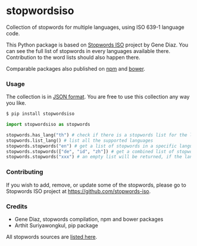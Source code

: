 stopwordsiso
=======

Collection of stopwords for multiple languages, using ISO 639-1 language code.

This Python package is based on [Stopwords ISO](https://github.com/stopwords-iso) project by Gene Diaz. You can see the full list of stopwords in every languages available there. Contribution to the word lists should also happen there.

Comparable packages also published on [npm](https://www.npmjs.com/stopwords-iso) and [bower](https://bower.io).

### Usage

The collection is in [JSON format](https://raw.githubusercontent.com/stopwords-iso/stopwords-iso/master/stopwords-iso.json).
You are free to use this collection any way you like.

```sh
$ pip install stopwordsiso
```

```python
import stopwordsiso as stopwords

stopwords.has_lang("th") # check if there is a stopwords list for the language
stopwords.list_lang() # list all the supported languages
stopwords.stopwords("en") # get a list of stopwords in a specific language
stopwords.stopwords(["de", "id", "zh"]) # get a combined list of stopwords in multiple languages
stopwords.stopwords("xxx") # an empty list will be returned, if the language is not supported
```

### Contributing

If you wish to add, remove, or update some of the stopwords, please go to Stopwords ISO project at https://github.com/stopwords-iso. 


### Credits

- Gene Diaz, stopwords compilation, npm and bower packages
- Arthit Suriyawongkul, pip package

All stopwords sources are [listed here](https://github.com/stopwords-iso/stopwords-iso/blob/master/CREDITS.md).
